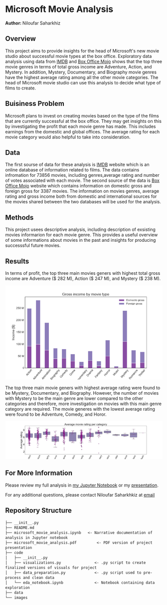 # Microsoft Movie Analysis

<b> Author: </b> Niloufar Saharkhiz

## Overview

This project aims to provide insights for the head of Microsoft's new movie studio about successful movie types at the box office. Exploratory data analysis using data from [IMDB](https://www.imdb.com/) and [Box Office Mojo](https://www.boxofficemojo.com/) shows that the top three movie genres in terms of total gross income are Adventure, Action, and Mystery. In addition, Mystery, Documentary, and Biography movie genres have the highest average rating among all the other movie categories. The head of Microsoft movie studio can use this analysis to decide what type of films to create. 

## Buisiness Problem

Microsoft plans to invest on creating movies based on the type of the films that are currently successful at the box office. They may get insights on this by investigating the profit that each movie genre has made. This includes earnings from the domestic and global offices. The average rating for each movie category would also helpful to take into consideration.

## Data

The first sourse of data for these analysis is [IMDB](https://www.imdb.com/) website which is an online database of information related to films. The data contains infromation for 73856 movies, including genres,average rating and number of votes associated with each movie. The second source of the data is [Box Office Mojo](https://www.boxofficemojo.com/) website which contains information on domestic gross and foreign gross for 3387 movies. The information on movies genres, average rating and gross income both from domestic and international sources for the movies shared between the two databases will be used for the analysis. 

## Methods

This project usees descriptive analysis, including description of exsisting movies informarion for each movie genre. This provides a useful overview of some informations about movies in the past and insights for producing successsful future movies. 


## Results

In terms of profit, the top three main movies geners with highest total gross income are Adventure ($\$$ 282 M), Action ($\$$ 247 M), and Mystery ($\$$ 238 M). 

![Gross income vs movie genre](https://github.com/nil-91/Microsoft_Movie_Analysis/blob/main/images/genre_vs_income.png)


The top three main movie geners with highest average rating were found to be Mystery, Documentary, and Biography. However, the number of movies with Mystery to be the main genre are lower compared to the other categories and therefore, more investigation on movies with this main genre category are required. The movie generes with the lowest average rating were found to be Adventure, Comedy, and Horor.

![Rating vs movie genre](https://github.com/nil-91/Microsoft_Movie_Analysis/blob/main/images/genre_vs_rating.png)


## For More Information

Please review my full analysis in [my Jupyter Notebook](./microsoft_movie_analysis.ipynb) or my [presentation](./microsoft_movie_analysis.pdf).

For any additional questions, please contact Niloufar Saharkhkiz at [email](mailto:niloufar.saharkhiz@gmail.com)


## Repository Structure

```
├── __init__.py                         
├── README.md                           
├── microsoft_movie_analysis.ipynb   <- Narrative documentation of analysis in Jupyter notebook
├── microsoft_movie_analysis.pdf         <- PDF version of project presentation
├── code
│   ├── __init__.py                     
│   ├── visualizations.py               <- .py script to create finalized versions of visuals for project
│   ├── data_preparation.py             <- .py script used to pre-process and clean data
│   └── eda_notebook.ipynb              <- Notebook containing data exploration
├── data                                
└── images                              
```
